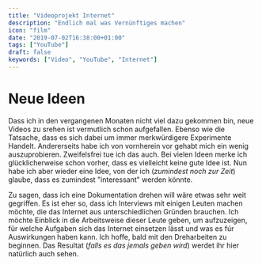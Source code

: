```yaml
---
title: "Videoprojekt Internet"
description: "Endlich mal was Vernünftiges machen"
icon: "film"
date: "2019-07-02T16:38:00+01:00"
tags: ["YouTube"]
draft: false
keywords: ["Video", "YouTube", "Internet"]
---
```



Neue Ideen
==========
Dass ich in den vergangenen Monaten nicht viel dazu gekommen bin, neue Videos zu srehen ist vermutlich schon aufgefallen. Ebenso wie die Tatsache, dass es sich dabei um immer merkwürdigere Experimente Handelt. Andererseits habe ich von vornherein vor gehabt mich ein wenig auszuprobieren. Zweifelsfrei tue ich das auch. Bei vielen Ideen merke ich glücklicherweise schon vorher, dass es vielleicht keine gute Idee ist. Nun habe ich aber wieder eine Idee, von der ich (_zumindest noch zur Zeit_) glaube, dass es zumindest "interessant" werden könnte.

Zu sagen, dass ich eine Dokumentation drehen will wäre etwas sehr weit gegriffen. Es ist eher so, dass ich Interviews mit einigen Leuten machen möchte, die das Internet aus unterschiedlichen Gründen brauchen. Ich möchte Einblick in die Arbeitsweise dieser Leute geben, um aufzuzeigen, für welche Aufgaben sich das Internet einsetzen lässt und was es fúr Auswirkungen haben kann. Ich hoffe, bald mit den Dreharbeiten zu beginnen. Das Resultat (_falls es das jemals geben wird_) werdet ihr hier natürlich auch sehen.
